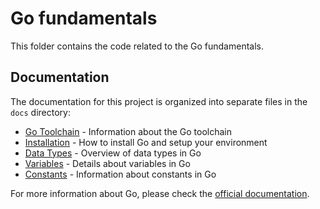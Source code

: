 # Go fundamentals

This folder contains the code related to the Go fundamentals.

## Documentation

The documentation for this project is organized into separate files in the `docs` directory:

- [Go Toolchain](docs/00-toolchain.md) - Information about the Go toolchain
- [Installation](docs/01-installation.md) - How to install Go and setup your environment
- [Data Types](docs/02-data-types.md) - Overview of data types in Go
- [Variables](docs/03-variables.md) - Details about variables in Go
- [Constants](docs/04-constants.md) - Information about constants in Go

For more information about Go, please check the [official documentation](https://golang.org/doc/).
